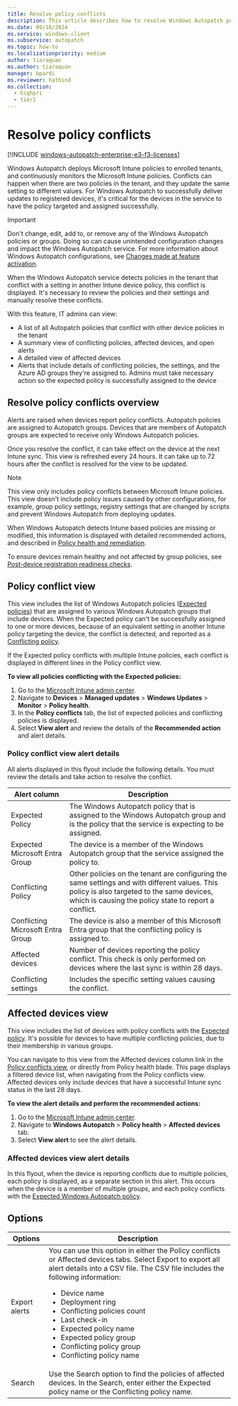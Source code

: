 ```yaml
---
title: Resolve policy conflicts
description: This article describes how to resolve Windows Autopatch policy conflicts.
ms.date: 09/16/2024
ms.service: windows-client
ms.subservice: autopatch
ms.topic: how-to
ms.localizationpriority: medium
author: tiaraquan
ms.author: tiaraquan
manager: bpardi
ms.reviewer: hathind
ms.collection:
  - highpri
  - tier1
---
```


# Resolve policy conflicts

[!INCLUDE [windows-autopatch-enterprise-e3-f3-licenses](../includes/windows-autopatch-enterprise-e3-f3-licenses.md)]

Windows Autopatch deploys Microsoft Intune policies to enrolled tenants, and continuously monitors the Microsoft Intune policies. Conflicts can happen when there are two policies in the tenant, and they update the same setting to different values. For Windows Autopatch to successfully deliver updates to registered devices, it's critical for the devices in the service to have the policy targeted and assigned successfully.

> [!IMPORTANT]
> Don't change, edit, add to, or remove any of the Windows Autopatch policies or groups. Doing so can cause unintended configuration changes and impact the Windows Autopatch service. For more information about Windows Autopatch configurations, see [Changes made at feature activation](../references/windows-autopatch-changes-made-at-feature-activation.md).

When the Windows Autopatch service detects policies in the tenant that conflict with a setting in another Intune device policy, this conflict is displayed. It's necessary to review the policies and their settings and manually resolve these conflicts.

With this feature, IT admins can view:

- A list of all Autopatch policies that conflict with other device policies in the tenant
- A summary view of conflicting policies, affected devices, and open alerts
- A detailed view of affected devices
- Alerts that include details of conflicting policies, the settings, and the Azure AD groups they're assigned to. Admins must take necessary action so the expected policy is successfully assigned to the device

## Resolve policy conflicts overview

Alerts are raised when devices report policy conflicts. Autopatch policies are assigned to Autopatch groups. Devices that are members of Autopatch groups are expected to receive only Windows Autopatch policies.

Once you resolve the conflict, it can take effect on the device at the next Intune sync. This view is refreshed every 24 hours. It can take up to 72 hours after the conflict is resolved for the view to be updated.

> [!NOTE]
> This view only includes policy conflicts between Microsoft Intune policies. This view doesn't include policy issues caused by other configurations, for example, group policy settings, registry settings that are changed by scripts and prevent Windows Autopatch from deploying updates.<p>When Windows Autopatch detects Intune based policies are missing or modified, this information is displayed with detailed recommended actions, and described in [Policy health and remediation](../monitor/windows-autopatch-policy-health-and-remediation.md).</p><p>To ensure devices remain healthy and not affected by group policies, see [Post-device registration readiness checks](../deploy/windows-autopatch-post-reg-readiness-checks.md#details-about-the-post-device-registration-readiness-checks).</p>

## Policy conflict view

This view includes the list of Windows Autopatch policies ([Expected policies](#policy-conflict-view-alert-details)) that are assigned to various Windows Autopatch groups that include devices. When the Expected policy can't be successfully assigned to one or more devices, because of an equivalent setting in another Intune policy targeting the device, the conflict is detected, and reported as a [Conflicting policy](#policy-conflict-view-alert-details).

If the Expected policy conflicts with multiple Intune policies, each conflict is displayed in different lines in the Policy conflict view.

**To view all policies conflicting with the Expected policies:**

1. Go to the [Microsoft Intune admin center](https://go.microsoft.com/fwlink/?linkid=2109431).
2. Navigate to **Devices** > **Managed updates** > **Windows Updates** > **Monitor** > **Policy health**.
3. In the **Policy conflicts** tab, the list of expected policies and conflicting policies is displayed.
4. Select **View alert** and review the details of the **Recommended action** and alert details.

### Policy conflict view alert details

All alerts displayed in this flyout include the following details. You must review the details and take action to resolve the conflict.

| Alert column | Description |
| ----- | ----- |
| Expected Policy | The Windows Autopatch policy that is assigned to the Windows Autopatch group and is the policy that the service is expecting to be assigned. |
| Expected Microsoft Entra Group | The device is a member of the Windows Autopatch group that the service assigned the policy to. |
| Conflicting Policy | Other policies on the tenant are configuring the same settings and with different values. This policy is also targeted to the same devices, which is causing the policy state to report a conflict. |
| Conflicting Microsoft Entra Group | The device is also a member of this Microsoft Entra group that the conflicting policy is assigned to. |
| Affected devices | Number of devices reporting the policy conflict. This check is only performed on devices where the last sync is within 28 days. |
| Conflicting settings | Includes the specific setting values causing the conflict. |

## Affected devices view

This view includes the list of devices with policy conflicts with the [Expected policy](#policy-conflict-view-alert-details). It's possible for devices to have multiple conflicting policies, due to their membership in various groups.

You can navigate to this view from the Affected devices column link in the [Policy conflicts view](#policy-conflict-view), or directly from Policy health blade. This page displays a filtered device list, when navigating from the Policy conflicts view. Affected devices only include devices that have a successful Intune sync status in the last 28 days.

**To view the alert details and perform the recommended actions:**

1. Go to the [Microsoft Intune admin center](https://go.microsoft.com/fwlink/?linkid=2109431).
2. Navigate to **Windows Autopatch** > **Policy health** > **Affected devices** tab.
3. Select **View alert** to see the alert details.

### Affected devices view alert details

In this flyout, when the device is reporting conflicts due to multiple policies, each policy is displayed, as a separate section in this alert. This occurs when the device is a member of multiple groups, and each policy conflicts with the [Expected Windows Autopatch policy](#policy-conflict-view).

## Options

| Options | Description |
| ----- | ----- |
| Export alerts | You can use this option in either the Policy conflicts or Affected devices tabs. Select Export to export all alert details into a CSV file. The CSV file includes the following information:<ul><li>Device name</li><li>Deployment ring</li><li>Conflicting policies count</li><li>Last check-in</li><li>Expected policy name</li><li>Expected policy group</li><li>Conflicting policy group</li><li>Conflicting policy name</li></ul> |
| Search | Use the Search option to find the policies of affected devices. In the Search, enter either the Expected policy name or the Conflicting policy name. |
